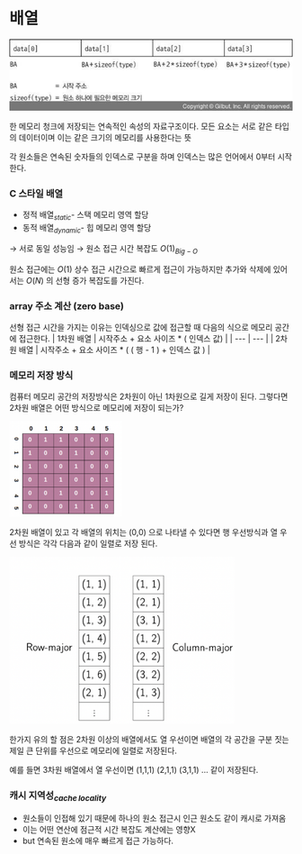 # 배열

![Untitled](../../../assets/img/algo/array.jpeg)

 한 메모리 청크에 저장되는 연속적인 속성의 자료구조이다. 
 모든 요소는 서로 같은 타입의 데이터이며 이는 같은 크기의 메모리를 사용한다는 뜻

 각 원소들은 연속된 숫자들의 인덱스로 구분을 하며 인덱스는 많은 언어에서 0부터 시작한다.



### C 스타일 배열 
- 정적 배열$_{static}$- 스택 메모리 영역 할당
- 동적 배열$_{dynamic}$- 힙 메모리 영역 할당
    

→ 서로 동일 성능임 → 원소 접근 시간 복잡도 $O(1)_{Big-O}$

원소 접근에는 $O(1)$ 상수 접근 시간으로 빠르게 접근이 가능하지만 
추가와 삭제에 있어서는 $O(N)$ 의 선형 증가 복잡도를 가진다. 

### array 주소 계산 (zero base)
선형 접근 시간을 가지는 이유는 인덱싱으로 값에 접근할 때 다음의 식으로 메모리 공간에 접근한다.
| 1차원 배열 | 시작주소 + 요소 사이즈 * ( 인덱스 값) |
| --- | --- |
| 2차원 배열  | 시작주소 + 요소 사이즈 * ( ( 행 - 1 ) + 인덱스 값 ) |

### 메모리 저장 방식
컴퓨터 메모리 공간의 저장방식은 2차원이 아닌 1차원으로 길게 저장이 된다.
그렇다면 2차원 배열은 어떤 방식으로 메모리에 저장이 되는가? 

<img src="../../../assets/img/algo/BFS-Array.png" width="200">

2차원 배열이 있고 각 배열의 위치는 (0,0) 으로 나타낼 수 있다면
행 우선방식과 열 우선 방식은 각각 다음과 같이 일렬로 저장 된다.

<img src="../../../assets/img/algo/array2.png" width="400"/>

한가지 유의 할 점은 2차원 이상의 배열에서도 열 우선이면 
배열의 각 공간을 구분 짓는 제일 큰 단위를 우선으로 메모리에 일렬로 저장된다.

예를 들면 3차원 배열에서 열 우선이면 (1,1,1) (2,1,1) (3,1,1) ... 같이 저장된다.

### 캐시 지역성$_{cache\,locality}$
  - 원소들이 인접해 있기 때문에 하나의 원소 접근시 인근 원소도 같이 캐시로 가져옴
  - 이는 어떤 연산에 점근적 시간 복잡도 계산에는 영향X
  - but 연속된 원소에 매우 빠르게 접근 가능하다.